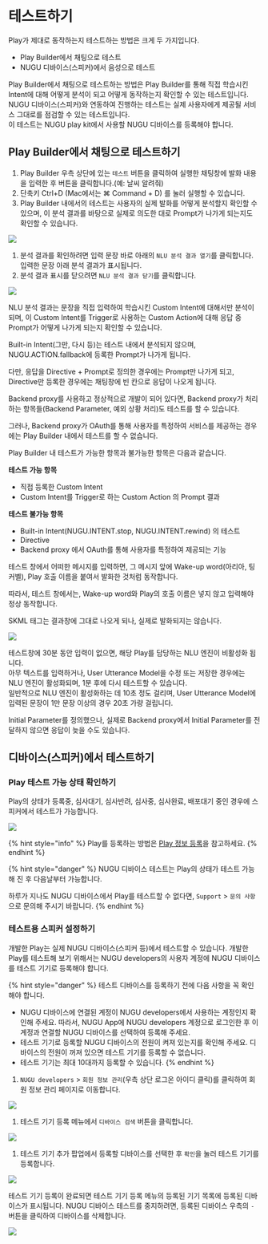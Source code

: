 # 테스트하기

Play가 제대로 동작하는지 테스트하는 방법은 크게 두 가지입니다.

* Play Builder에서 채팅으로 테스트
* NUGU 디바이스\(스피커\)에서 음성으로 테스트

Play Builder에서 채팅으로 테스트하는 방법은 Play Builder를 통해 직접 학습시킨 Intent에 대해 어떻게 분석이 되고 어떻게 동작하는지 확인할 수 있는 테스트입니다.  
NUGU 디바이스\(스피커\)와 연동하여 진행하는 테스트는 실제 사용자에게 제공될 서비스 그대로를 점검할 수 있는 테스트입니다.  
이 테스트는 NUGU play kit에서 사용할 NUGU 디바이스를 등록해야 합니다.

## Play Builder에서 채팅으로 테스트하기

1. Play Builder 우측 상단에 있는 `테스트` 버튼을 클릭하여 실행한 채팅창에 발화 내용을 입력한 후 버튼을 클릭합니다.\(예: 날씨 알려줘\)
2. 단축키 Ctrl+D \(Mac에서는 ⌘ Command + D\) 를 눌러 실행할 수 있습니다.
3. Play Builder 내에서의 테스트는 사용자의 실제 발화를 어떻게 분석할지 확인할 수 있으며, 이 분석 결과를 바탕으로 실제로 의도한 대로 Prompt가 나가게 되는지도 확인할 수 있습니다.

![](../../.gitbook/assets/assets_ch3_325_c01%20%2810%29%20%281%29%20%2810%29.gif)

1. 분석 결과를 확인하려면 입력 문장 바로 아래의 `NLU 분석 결과 열기`를 클릭합니다. 입력한 문장 아래 분석 결과가 표시됩니다.
2. 분석 결과 표시를 닫으려면 `NLU 분석 결과 닫기`를 클릭합니다.

![](../../.gitbook/assets/assets_ch3_325_c02%20%282%29%20%282%29.png)

NLU 분석 결과는 문장을 직접 입력하여 학습시킨 Custom Intent에 대해서만 분석이 되며, 이 Custom Intent를 Trigger로 사용하는 Custom Action에 대해 응답 중 Prompt가 어떻게 나가게 되는지 확인할 수 있습니다.

Built-in Intent\(그만, 다시 등\)는 테스트 내에서 분석되지 않으며, NUGU.ACTION.fallback에 등록한 Prompt가 나가게 됩니다.

다만, 응답을 Directive + Prompt로 정의한 경우에는 Prompt만 나가게 되고, Directive만 등록한 경우에는 채팅창에 빈 칸으로 응답이 나오게 됩니다.

Backend proxy를 사용하고 정상적으로 개발이 되어 있다면, Backend proxy가 처리하는 항목들\(Backend Parameter, 예외 상황 처리\)도 테스트를 할 수 있습니다.

그러나, Backend proxy가 OAuth를 통해 사용자를 특정하여 서비스를 제공하는 경우에는 Play Builder 내에서 테스트를 할 수 없습니다.

Play Builder 내 테스트가 가능한 항목과 불가능한 항목은 다음과 같습니다.

**테스트 가능 항목**

* 직접 등록한 Custom Intent
* Custom Intent를 Trigger로 하는 Custom Action 의 Prompt 결과

**테스트 불가능 항목**

* Built-in Intent\(NUGU.INTENT.stop, NUGU.INTENT.rewind\) 의 테스트
* Directive
* Backend proxy 에서 OAuth를 통해 사용자를 특정하여 제공되는 기능

테스트 창에서 어떠한 메시지를 입력하면, 그 메시지 앞에 Wake-up word\(아리아, 팅커벨\), Play 호출 이름을 붙여서 발화한 것처럼 동작합니다.

따라서, 테스트 창에서는, Wake-up word와 Play의 호출 이름은 넣지 않고 입력해야 정상 동작합니다.

SKML 태그는 결과창에 그대로 나오게 되나, 실제로 발화되지는 않습니다.

![](../../.gitbook/assets/assets_ch3_325_c01%20%2810%29%20%281%29.gif)

테스트창에 30분 동안 입력이 없으면, 해당 Play를 담당하는 NLU 엔진이 비활성화 됩니다.  
아무 텍스트를 입력하거나, User Utterance Model을 수정 또는 저장한 경우에는 NLU 엔진이 활성화되며, 1분 후에 다시 테스트할 수 있습니다.  
일반적으로 NLU 엔진이 활성화하는 데 10초 정도 걸리며, User Utterance Model에 입력된 문장이 1만 문장 이상의 경우 20초 가량 걸립니다.

Initial Parameter를 정의했으나, 실제로 Backend proxy에서 Initial Parameter를 전달하지 않으면 응답이 늦을 수도 있습니다.

## 디바이스\(스피커\)에서 테스트하기 <a id="test-a-play-using-speaker"></a>

### Play 테스트 가능 상태 확인하기

Play의 상태가 등록중, 심사대기, 심사반려, 심사중, 심사완료, 배포대기 중인 경우에 스피커에서 테스트가 가능합니다.

![](../../.gitbook/assets/assets_play-status-is-registered%20%287%29%20%287%29.png)

{% hint style="info" %}
Play를 등록하는 방법은 [Play 정보 등록](../play-registration-and-review/register-a-play.md)을 참고하세요.
{% endhint %}

{% hint style="danger" %}
NUGU 디바이스 테스트는 Play의 상태가 테스트 가능해 진 후 다음날부터 가능합니다.

하루가 지나도 NUGU 디바이스에서 Play를 테스트할 수 없다면, `Support` &gt; `문의 사항`으로 문의해 주시기 바랍니다.
{% endhint %}

### 테스트용 스피커 설정하기

개발한 Play는 실제 NUGU 디바이스\(스피커 등\)에서 테스트할 수 있습니다. 개발한 Play를 테스트해 보기 위해서는 NUGU developers의 사용자 계정에 NUGU 디바이스를 테스트 기기로 등록해야 합니다.

{% hint style="danger" %}
테스트 디바이스를 등록하기 전에 다음 사항을 꼭 확인해야 합니다.

* NUGU 디바이스에 연결된 계정이 NUGU developers에서 사용하는 계정인지 확인해 주세요. 따라서, NUGU App에 NUGU developers 계정으로 로그인한 후 이 계정과 연결할 NUGU 디바이스를 선택하여 등록해 주세요.  
* 테스트 기기로 등록할 NUGU 디바이스의 전원이 켜져 있는지를 확인해 주세요. 디바이스의 전원이 꺼져 있으면 테스트 기기를 등록할 수 없습니다.
* 테스트 기기는 최대 10대까지 등록할 수 있습니다.
{% endhint %}

1. `NUGU developers` &gt; `회원 정보 관리`\(우측 상단 로그온 아이디 클릭\)를 클릭하여 회원 정보 관리 페이지로 이동합니다.

![](../../.gitbook/assets/assets_ch3_325_c04%20%282%29%20%282%29.png)

1. 테스트 기기 등록 메뉴에서 `디바이스 검색` 버튼을 클릭합니다.

![](../../.gitbook/assets/assets_ch3_325_c05%20%282%29%20%282%29.png)

1. 테스트 기기 추가 팝업에서 등록할 디바이스를 선택한 후 `확인`을 눌러 테스트 기기를 등록합니다.

![](../../.gitbook/assets/assets_ch3_325_c06-1%20%282%29%20%282%29.png)

테스트 기기 등록이 완료되면 테스트 기기 등록 메뉴의 등록된 기기 목록에 등록된 디바이스가 표시됩니다. NUGU 디바이스 테스트를 중지하려면, 등록된 디바이스 우측의 `-` 버튼을 클릭하여 디바이스를 삭제합니다.

![](../../.gitbook/assets/assets_ch3_325_c07-1%20%282%29%20%282%29.png)

